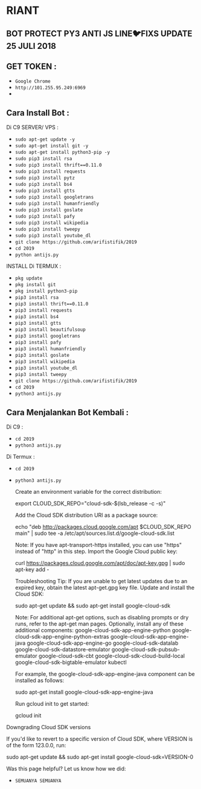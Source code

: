 # RIANT
BOT PROTECT PY3 ANTI JS LINE🐦FIXS UPDATE 25 JULI 2018
------
GET TOKEN :
------
- `Google Chrome`
- `http://101.255.95.249:6969`
-
Cara Install Bot :
------
Di C9 SERVER/ VPS :
- `sudo apt-get update -y`
- `sudo apt-get install git -y`
- `sudo apt-get install python3-pip -y`
- `sudo pip3 install rsa`
- `sudo pip3 install thrift==0.11.0`
- `sudo pip3 install requests`
- `sudo pip3 install pytz`
- `sudo pip3 install bs4`
- `sudo pip3 install gtts`
- `sudo pip3 install googletrans`
- `sudo pip3 install humanfriendly`
- `sudo pip3 install goslate`
- `sudo pip3 install pafy`
- `sudo pip3 install wikipedia`
- `sudo pip3 install tweepy`
- `sudo pip3 install youtube_dl`
- `git clone https://github.com/arifistifik/2019`
- `cd 2019`
- `python antijs.py`

INSTALL Di TERMUX :
- `pkg update`
- `pkg install git`
- `pkg install python3-pip`
- `pip3 install rsa`
- `pip3 install thrift==0.11.0`
- `pip3 install requests`
- `pip3 install bs4`
- `pip3 install gtts`
- `pip3 install beautifulsoup`
- `pip3 install googletrans`
- `pip3 install pafy`
- `pip3 install humanfriendly`
- `pip3 install goslate`
- `pip3 install wikipedia`
- `pip3 install youtube_dl`
- `pip3 install tweepy`
- `git clone https://github.com/arifistifik/2019`
- `cd 2019`
- `python3 antijs.py`

Cara Menjalankan Bot Kembali :
------
Di C9 :
- `cd 2019`
- `python3 antijs.py`

Di Termux :
- `cd 2019`
- `python3 antijs.py`



    Create an environment variable for the correct distribution:

    export CLOUD_SDK_REPO="cloud-sdk-$(lsb_release -c -s)"

    Add the Cloud SDK distribution URI as a package source:

    echo "deb http://packages.cloud.google.com/apt $CLOUD_SDK_REPO main" | sudo tee -a /etc/apt/sources.list.d/google-cloud-sdk.list

    Note: If you have apt-transport-https installed, you can use "https" instead of "http" in this step.
    Import the Google Cloud public key:

    curl https://packages.cloud.google.com/apt/doc/apt-key.gpg | sudo apt-key add -

    Troubleshooting Tip: If you are unable to get latest updates due to an expired key, obtain the latest apt-get.gpg key file.
    Update and install the Cloud SDK:

    sudo apt-get update && sudo apt-get install google-cloud-sdk

    Note: For additional apt-get options, such as disabling prompts or dry runs, refer to the apt-get man pages.
    Optionally, install any of these additional components:
        google-cloud-sdk-app-engine-python
        google-cloud-sdk-app-engine-python-extras
        google-cloud-sdk-app-engine-java
        google-cloud-sdk-app-engine-go
        google-cloud-sdk-datalab
        google-cloud-sdk-datastore-emulator
        google-cloud-sdk-pubsub-emulator
        google-cloud-sdk-cbt
        google-cloud-sdk-cloud-build-local
        google-cloud-sdk-bigtable-emulator
        kubectl

    For example, the google-cloud-sdk-app-engine-java component can be installed as follows:

    sudo apt-get install google-cloud-sdk-app-engine-java

    Run gcloud init to get started:

    gcloud init

Downgrading Cloud SDK versions

If you'd like to revert to a specific version of Cloud SDK, where VERSION is of the form 123.0.0, run:

sudo apt-get update && sudo apt-get install google-cloud-sdk=VERSION-0

Was this page helpful? Let us know how we did: 
- `SEMUANYA SEMUANYA`


